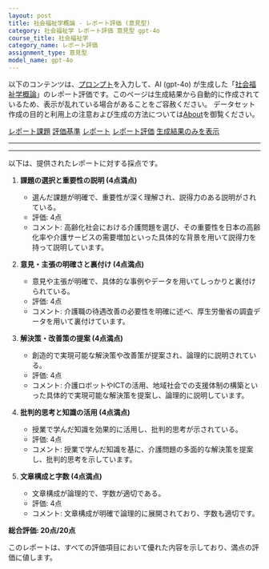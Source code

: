 ```yaml
---
layout: post
title: 社会福祉学概論 - レポート評価 (意見型)
category: 社会福祉学 レポート評価 意見型 gpt-4o
course_title: 社会福祉学
category_name: レポート評価
assignment_type: 意見型
model_name: gpt-4o
---
```


以下のコンテンツは、[プロンプト](http://127.0.0.1:8000/generated/社会福祉学/gpt-4o/prompt_レポート評価-意見型.md)を入力して、AI (gpt-4o) が生成した「[社会福祉学概論](/contents/社会福祉学/)」のレポート評価です。このページは生成結果から自動的に作成されているため、表示が乱れている場合があることをご容赦ください。
データセット作成の目的と利用上の注意および生成の方法については[About](/About)を御覧ください。

[レポート課題](../レポート課題-意見型)
[評価基準](../評価基準-意見型)
[レポート](../レポート-意見型)
[レポート評価](../レポート評価-意見型)
[生成結果のみを表示](http://127.0.0.1:8000/generated/社会福祉学/gpt-4o/レポート評価-意見型.md)
  

***
***
  
以下は、提供されたレポートに対する採点です。

1. **課題の選択と重要性の説明 (4点満点)**
   - 選んだ課題が明確で、重要性が深く理解され、説得力のある説明がされている。
   - 評価: 4点
   - コメント: 高齢化社会における介護問題を選び、その重要性を日本の高齢化率や介護サービスの需要増加といった具体的な背景を用いて説得力を持って説明しています。

2. **意見・主張の明確さと裏付け (4点満点)**
   - 意見や主張が明確で、具体的な事例やデータを用いてしっかりと裏付けられている。
   - 評価: 4点
   - コメント: 介護職の待遇改善の必要性を明確に述べ、厚生労働省の調査データを用いて裏付けています。

3. **解決策・改善策の提案 (4点満点)**
   - 創造的で実現可能な解決策や改善策が提案され、論理的に説明されている。
   - 評価: 4点
   - コメント: 介護ロボットやICTの活用、地域社会での支援体制の構築といった具体的で実現可能な解決策を提案し、論理的に説明しています。

4. **批判的思考と知識の活用 (4点満点)**
   - 授業で学んだ知識を効果的に活用し、批判的思考が示されている。
   - 評価: 4点
   - コメント: 授業で学んだ知識を基に、介護問題の多面的な解決策を提案し、批判的思考を示しています。

5. **文章構成と字数 (4点満点)**
   - 文章構成が論理的で、字数が適切である。
   - 評価: 4点
   - コメント: 文章構成が明確で論理的に展開されており、字数も適切です。

**総合評価: 20点/20点**

このレポートは、すべての評価項目において優れた内容を示しており、満点の評価に値します。
